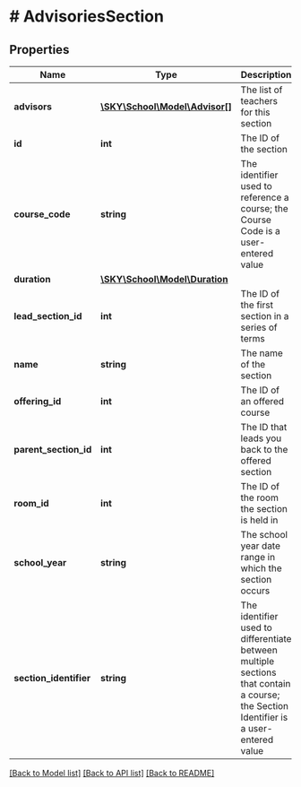 # # AdvisoriesSection

## Properties

Name | Type | Description | Notes
------------ | ------------- | ------------- | -------------
**advisors** | [**\SKY\School\Model\Advisor[]**](Advisor.md) | The list of teachers for this section | [optional]
**id** | **int** | The ID of the section | [optional]
**course_code** | **string** | The identifier used to reference a course; the Course Code is a user-entered value | [optional]
**duration** | [**\SKY\School\Model\Duration**](Duration.md) |  | [optional]
**lead_section_id** | **int** | The ID of the first section in a series of terms | [optional]
**name** | **string** | The name of the section | [optional]
**offering_id** | **int** | The ID of an offered course | [optional]
**parent_section_id** | **int** | The ID that leads you back to the offered section | [optional]
**room_id** | **int** | The ID of the room the section is held in | [optional]
**school_year** | **string** | The school year date range in which the section occurs | [optional]
**section_identifier** | **string** | The identifier used to differentiate between multiple sections that contain a course; the Section Identifier is a user-entered value | [optional]

[[Back to Model list]](../../README.md#models) [[Back to API list]](../../README.md#endpoints) [[Back to README]](../../README.md)
